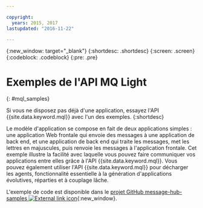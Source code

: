 ```yaml
---

copyright:
  years: 2015, 2017
lastupdated: "2016-11-22"

---
```


{:new_window: target="_blank"}
{:shortdesc: .shortdesc}
{:screen: .screen}
{:codeblock: .codeblock}
{:pre: .pre}

# Exemples de l'API MQ Light
{: #mql_samples}


Si vous ne disposez pas déjà d'une application, essayez l'API {{site.data.keyword.mql}} avec l'un des exemples.
{:shortdesc}

Le modèle d'application se compose en fait de deux applications simples : une application Web frontale qui envoie des messages à une application de back end, et une
application de back end qui traite les messages, met les lettres en majuscules,
puis renvoie les messages à l'application frontale. Cet exemple illustre la facilité
avec laquelle vous pouvez faire communiquer vos applications entre elles grâce à l'API {{site.data.keyword.mql}}. Vous
pouvez également utiliser l'API {{site.data.keyword.mql}} pour décharger les
agents, fonctionnalité essentielle à la génération d'applications évolutives, réparties
et à couplage lâche.

L'exemple de code est disponible dans le [projet GitHub message-hub-samples ![External link icon](../../icons/launch-glyph.svg "External link icon")](https://github.com/ibm-messaging/message-hub-samples/tree/master/mqlight){:new_window}.
